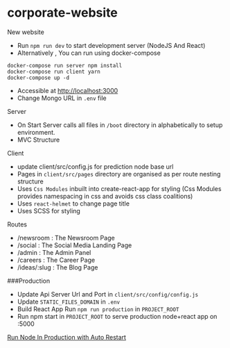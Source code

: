# corporate-website
New website

- Run `npm run dev` to start development server (NodeJS And React)
- Alternatively , You can run using docker-compose
```
docker-compose run server npm install
docker-compose run client yarn
docker-compose up -d
``` 
- Accessible at [http://localhost:3000](http://localhost:3000)
- Change Mongo URL in `.env` file

Server
- On Start Server calls all files in `/boot` directory in alphabetically to setup environment. 
- MVC Structure

Client
- update client/src/config.js for prediction node base url
- Pages in `client/src/pages` directory are organised as per route nesting structure
- Uses `Css Modules` inbuilt into create-react-app for styling (Css Modules provides namespacing in css and avoids css class coalitions)
- Uses `react-helmet` to change page title
- Uses SCSS for styling

Routes
- /newsroom : The Newsroom Page
- /social : The Social Media Landing Page
- /admin : The Admin Panel
- /careers : The Career Page
- /ideas/:slug : The Blog Page

###Production 

- Update Api Server Url and Port in `client/src/config/config.js`
- Update `STATIC_FILES_DOMAIN` in `.env`
- Build React App Run `npm run production` in `PROJECT_ROOT`
- Run npm start in `PROJECT_ROOT` to serve production node+react app on :5000

[Run Node In Production with Auto Restart](https://www.npmjs.com/package/pm2)
